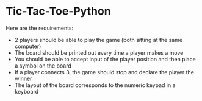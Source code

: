 # Tic-Tac-Toe-Python
Here are the requirements:

- 2 players should be able to play the game (both sitting at the same computer)
- The board should be printed out every time a player makes a move
- You should be able to accept input of the player position and then place a symbol on the board
- If a player connects 3, the game should stop and declare the player the winner
- The layout of the board corresponds to the numeric keypad in a keyboard
  
